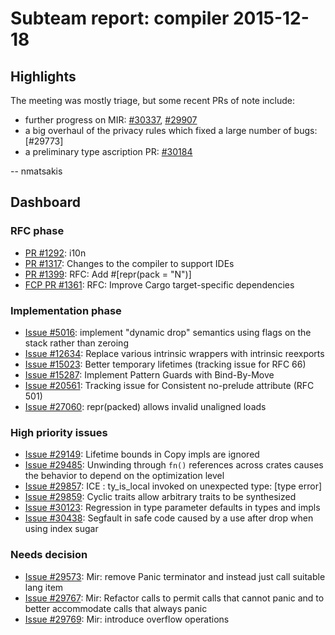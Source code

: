 # Subteam report: compiler 2015-12-18

## Highlights

The meeting was mostly triage, but some recent PRs of note include:

- further progress on MIR: [#30337], [#29907]
- a big overhaul of the privacy rules which fixed a large number of bugs: [#29773]
- a preliminary type ascription PR: [#30184]

-- nmatsakis

[#29907]: https://github.com/rust-lang/rust/pull/29907
[#29973]: https://github.com/rust-lang/rust/pull/29973
[#30337]: https://github.com/rust-lang/rust/pull/30337
[#30184]: https://github.com/rust-lang/rust/pull/30184


## Dashboard

### RFC phase

- [PR #1292](https://github.com/rust-lang/rfcs/pull/1292):
  i10n
- [PR #1317](https://github.com/rust-lang/rfcs/pull/1317):
  Changes to the compiler to support IDEs
- [PR #1399](https://github.com/rust-lang/rfcs/pull/1399):
  RFC: Add #[repr(pack = "N")]
- [FCP PR #1361](https://github.com/rust-lang/rfcs/pull/1361):
  RFC: Improve Cargo target-specific dependencies

### Implementation phase

- [Issue #5016](https://github.com/rust-lang/rust/issues/5016):
  implement "dynamic drop" semantics using flags on the stack rather than zeroing
- [Issue #12634](https://github.com/rust-lang/rust/issues/12634):
  Replace various intrinsic wrappers with intrinsic reexports
- [Issue #15023](https://github.com/rust-lang/rust/issues/15023):
  Better temporary lifetimes (tracking issue for RFC 66)
- [Issue #15287](https://github.com/rust-lang/rust/issues/15287):
  Implement Pattern Guards with Bind-By-Move
- [Issue #20561](https://github.com/rust-lang/rust/issues/20561):
  Tracking issue for Consistent no-prelude attribute (RFC 501)
- [Issue #27060](https://github.com/rust-lang/rust/issues/27060):
  repr(packed) allows invalid unaligned loads

### High priority issues

- [Issue #29149](https://github.com/rust-lang/rust/issues/29149):
  Lifetime bounds in Copy impls are ignored
- [Issue #29485](https://github.com/rust-lang/rust/issues/29485):
  Unwinding through `fn()` references across crates causes the behavior to depend on the optimization level
- [Issue #29857](https://github.com/rust-lang/rust/issues/29857):
  ICE : ty_is_local invoked on unexpected type: [type error]
- [Issue #29859](https://github.com/rust-lang/rust/issues/29859):
  Cyclic traits allow arbitrary traits to be synthesized
- [Issue #30123](https://github.com/rust-lang/rust/issues/30123):
  Regression in type parameter defaults in types and impls
- [Issue #30438](https://github.com/rust-lang/rust/issues/30438):
  Segfault in safe code caused by a use after drop when using index sugar

### Needs decision

- [Issue #29573](https://github.com/rust-lang/rust/issues/29573):
  Mir: remove Panic terminator and instead just call suitable lang item
- [Issue #29767](https://github.com/rust-lang/rust/issues/29767):
  Mir: Refactor calls to permit calls that cannot panic and to better accommodate calls that always panic
- [Issue #29769](https://github.com/rust-lang/rust/issues/29769):
  Mir: introduce overflow operations
